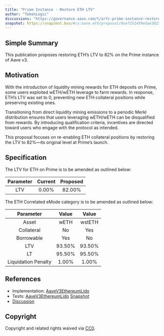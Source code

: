 ```yaml
---
title: "Prime Instance - Restore ETH LTV"
author: "TokenLogic"
discussions: "https://governance.aave.com/t/arfc-prime-instance-restore-eth-ltv/20933"
snapshot: https://snapshot.box/#/s:aave.eth/proposal/0xe7251459edae302517bc471776d82069afb13441b058c9fc989e0c878f13c873
---
```


## Simple Summary

This publication proposes restoring ETH’s LTV to 82% on the Prime instance of Aave v3.

## Motivation

With the introduction of liquidity mining rewards for ETH deposits on Prime, some users exploited wETH/wETH leverage to farm rewards. In response, ETH’s LTV was set to 0, preventing new ETH collateral positions while preserving existing ones.

Transitioning from direct liquidity mining emissions to a periodic Merkl distribution ensures that users leveraging wETH/wETH can be disqualified from rewards. By introducing qualification criteria, incentives are directed toward users who engage with the protocol as intended.

This proposal focuses on re-enabling ETH collateral positions by restoring the LTV to 82%—its original level at Prime’s launch.

## Specification

The LTV for ETH on Prime is to be amended as outlined below:

| Parameter | Current | Proposed |
| :-------: | :-----: | :------: |
|    LTV    |  0.00%  |  82.00%  |

The ETH Correlated eMode category is to be amended as outlined below:

|      Parameter      | Value  | Value  |
| :-----------------: | :----: | :----: |
|        Asset        |  wETH  | wstETH |
|     Collateral      |   No   |  Yes   |
|     Borrowable      |  Yes   |   No   |
|         LTV         | 93.50% | 93.50% |
|         LT          | 95.50% | 95.50% |
| Liquidation Penalty | 1.00%  | 1.00%  |

## References

- Implementation: [AaveV3EthereumLido](https://github.com/bgd-labs/aave-proposals-v3/blob/main/src/20250210_AaveV3EthereumLido_PrimeInstanceRestoreETHLTV/AaveV3EthereumLido_PrimeInstanceRestoreETHLTV_20250210.sol)
- Tests: [AaveV3EthereumLido](https://github.com/bgd-labs/aave-proposals-v3/blob/main/src/20250210_AaveV3EthereumLido_PrimeInstanceRestoreETHLTV/AaveV3EthereumLido_PrimeInstanceRestoreETHLTV_20250210.t.sol)
  [Snapshot](https://snapshot.box/#/s:aave.eth/proposal/0xe7251459edae302517bc471776d82069afb13441b058c9fc989e0c878f13c873)
- [Discussion](https://governance.aave.com/t/arfc-prime-instance-restore-eth-ltv/20933)

## Copyright

Copyright and related rights waived via [CC0](https://creativecommons.org/publicdomain/zero/1.0/).
